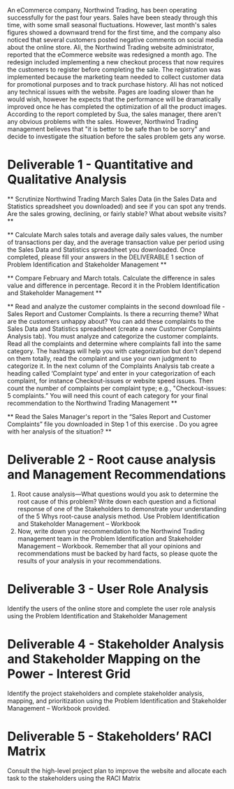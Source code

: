 An eCommerce company, Northwind Trading, has been operating successfully for the past four years. Sales have been steady through this time, with some small seasonal fluctuations. However, last month's sales figures showed a downward trend for the first time, and the company also noticed that several customers posted negative comments on social media about the online store. 
Ali, the Northwind Trading website administrator, reported that the eCommerce website was redesigned a month ago. The redesign included implementing a new checkout process that now requires the customers to register before completing the sale. The registration was implemented because the marketing team needed to collect customer data for promotional purposes and to track purchase history. Ali has not noticed any technical issues with the website. Pages are loading slower than he would wish, however he expects that the performance will be dramatically improved once he has completed the optimization of all the product images. 
According to the report completed by Sua, the sales manager, there aren't any obvious problems with the sales. However,  Northwind Trading management believes that "it is better to be safe than to be sorry" and decide to investigate the situation before the sales problem gets any worse.
# Deliverable 1 - Quantitative and Qualitative Analysis 

** Scrutinize Northwind Trading March Sales Data (in the Sales Data and Statistics spreadsheet you downloaded)  and see if you can spot any trends. Are the sales growing, declining, or fairly stable? What about website visits? **

** Calculate March sales totals and average daily sales values, the number of transactions per day, and the average transaction value per period using the Sales Data and Statistics spreadsheet you downloaded. Once completed, please fill your answers in the DELIVERABLE 1 section of  Problem Identification and Stakeholder Management **

** Compare February and March totals. Calculate the difference in sales value and difference in percentage. Record it in the Problem Identification and Stakeholder Management **

** Read and analyze the customer complaints in the second download file - Sales Report and Customer Complaints. Is there a recurring theme? What are the customers unhappy about? You can add these complaints to the Sales Data and Statistics spreadsheet (create a new Customer Complaints Analysis tab). You must analyze and categorize the customer complaints. Read all the complaints and determine where complaints fall into the same category. The hashtags will help you with categorization but don't depend on them totally, read the complaint and use your own judgment to categorize it.  In the next column of the Complaints Analysis tab create a heading called ‘Complaint type’ and enter in your categorization of each complaint, for instance Checkout-issues or website speed issues. Then count the number of complaints per complaint type; e.g., "Checkout-issues:  5 complaints.” You will need this count of each category for your final recommendation to the Northwind Trading Management **

** Read the Sales Manager's report in the “Sales Report and Customer Complaints” file you downloaded in Step 1 of this exercise . Do you agree with her analysis of the situation? **
# Deliverable 2 - Root cause analysis and Management Recommendations
1) Root cause analysis—What questions would you ask to determine the root cause of this problem? Write down each question and a fictional response of one of the Stakeholders to demonstrate your understanding of the 5 Whys root-cause analysis method. Use Problem Identification and Stakeholder Management – Workbook
2) Now, write down your recommendation to the Northwind Trading management team in the Problem Identification and Stakeholder Management – Workbook. Remember that all your opinions and recommendations must be backed by hard facts, so please quote the results of your analysis in your recommendations.
# Deliverable 3 - User Role Analysis
Identify the users of the online store and complete the user role analysis using the Problem Identification and Stakeholder Management 
# Deliverable 4 - Stakeholder Analysis and Stakeholder Mapping on the Power - Interest Grid
Identify the project stakeholders and complete stakeholder analysis, mapping, and prioritization using the Problem Identification and Stakeholder Management – Workbook  provided. 
# Deliverable 5 - Stakeholders’ RACI Matrix
Consult the high-level project plan to improve the website and allocate each task to the stakeholders using the RACI Matrix

